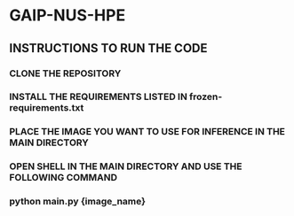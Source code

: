 # GAIP-NUS-HPE

## INSTRUCTIONS TO RUN THE CODE
### CLONE THE REPOSITORY
### INSTALL THE REQUIREMENTS LISTED IN frozen-requirements.txt
### PLACE THE IMAGE YOU WANT TO USE FOR INFERENCE IN THE MAIN DIRECTORY
### OPEN SHELL IN THE MAIN DIRECTORY AND USE THE FOLLOWING COMMAND
### python main.py {image_name}

